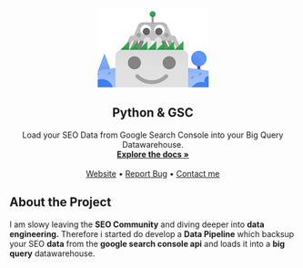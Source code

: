 <div align="center">
    <img src="images/pygsc.png">
    <h2>Python & GSC</h2>
    <p>
        Load your SEO Data from Google Search Console into your Big Query Datawarehouse.
        <br />
        <a href="#"><strong>Explore the docs »</strong></a>
        <br />
        <br />
        <a href="#">Website</a>
        •
        <a href="#">Report Bug</a>
        •
        <a href="#">Contact me</a>
    </p>
</div>

## About the Project
I am slowy leaving the **SEO Community** and diving deeper into **data engineering.**
Therefore i started do develop a **Data Pipeline** which backsup your SEO **data** from
the **google search console api** and loads it into a **big query** datawarehouse.